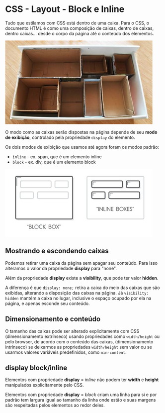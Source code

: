 # CSS - Layout - Block e Inline

Tudo que estilamos com CSS está dentro de uma caixa. Para o CSS, o documento HTML é como uma composição de caixas, dentro de caixas, dentro caixas... desde o corpo da página até o conteúdo dos elementos.

![caixas dentro de caixas](img/boxes.jpg)

O modo como as caixas serão dispostas na página depende de seu **modo de exibição**, controlado pela propriedade <code>display</code> do elemento.

Os dois modos de exibição que usamos até agora foram os modos padrão:

- <code>inline</code> - ex. span, que é um elemento inline
- <code>block</code> - ex. div, que é um elemento block

![](img/inline-block.jpg)

## Mostrando e escondendo caixas

Podemos retirar uma caixa da página sem apagar seu conteúdo. Para isso alteramos o valor da propriedade **display** para "none". 

Além da propriedade **display** existe a **visibility**, que pode ter valor **hidden**. 

A diferença é que <code>display: none;</code> retira a caixa do meio das caixas que são exibidas, alterando a disposição das caixas na página. Já <code>visibility: hidden</code> mantém a caixa no lugar, inclusive o espaço ocupado por ela na página, e apenas esconde seu conteúdo.

## Dimensionamento e conteúdo

O tamanho das caixas pode ser alterado explicitamente com CSS (dimensionamento extrínseco) usando propriedades como <code>width/height</code> ou pelo browser, de acordo com o conteúdo das caixas,  (dimensionamento intrínseco) se deixarmos as propriedades <code>width/height</code> sem valor ou se usarmos valores variáveis predefinidos, como <code>min-content</code>.

## display block/inline

Elementos com propriedade **display** = *inline* não podem ter **width** e **height** manipulados explicitamente pelo CSS. 

Elementos com propriedade **display** = *block* criam uma linha para si e por padrão tem largura igual ao tamanho da linha onde estão e suas margens são respeitadas pelos elementos ao redor deles.
